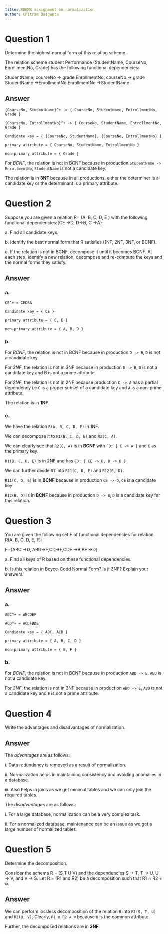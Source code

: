 ```yaml
---
title: RDBMS assignment on normalization
author: Chitram Dasgupta
---
```


# Question 1

Determine the highest normal form of this relation scheme.

The relation scheme student Performance (StudentName, CourseNo, EnrollmentNo, Grade)
has the following functional dependencies:

StudentName, courseNo → grade
EnrollmentNo, courseNo → grade
StudentName →EnrollmentNo
EnrollmentNo →StudentName

## Answer

`{CourseNo, StudentName}^+ -> { CourseNo, StudentName, EntrollmentNo, Grade }`

`{CourseNo, EntrollmentNo}^+ -> { CourseNo, StudentName, EntrollmentNo, Grade }`

`Candidate key = { {CourseNo, StudentName}, {CourseNo, EntrollmentNo} }`

`primary attribute = { CourseNo, StudentName, EntrollmentNo }`

`non-primary attribute = { Grade }`

For *BCNF*, the relation is not in BCNF because in production `StudentName -> EnrollmentNo`,
`StudentName` is not a candidate key.

The relation is in **3NF** because in all productions, either the determiner is a
candidate key or the determinant is a primary attribute.

# Question 2

Suppose you are given a relation R= (A, B, C, D, E ) with the following functional
dependencies:{CE →D, D→B, C →A}

a. Find all candidate keys.

b. Identify the best normal form that R satisfies (1NF, 2NF, 3NF, or BCNF).

c. If the relation is not in BCNF, decompose it until it becomes BCNF. At each step, identify a
new relation, decompose and re-compute the keys and the normal forms they satisfy.

## Answer

### a. 

`CE^+ = CEDBA`

`Candidate key = { CE }`

`primary attribute = { C, E }`

`non-primary attribute = { A, B, D }`

### b.

For *BCNF*, the relation is not in BCNF because in production `D -> B`, `D` is not a
candidate key.

For *3NF*, the relation is not in 3NF because in production `D -> B`, `D` is not a
candidate key and B is not a prime attribute.

For *2NF*, the relation is not in 2NF because production `C -> A` has a partial
dependency i.e `C` is a proper subset of a candidate key and `A` is a non-prime
attribute.

The relation is in **1NF**.

### c.

We have the relation `R(A, B, C, D, E)` in 1NF.

We can decompose it to `R1(B, C, D, E)` and `R2(C, A)`.

We can clearly see that `R2(C, A)` is in **BCNF** with `FD: { C -> A }`
and `C` as the primary key.

`R1(B, C, D, E)` is in 2NF and has `FD: { CE -> D, D -> B }`

We can further divide `R1` into `R11(C, D, E)` and `R12(B, D)`.

`R11(C, D, E)` is in **BCNF** because in production `CE -> D`, `CE` is a candidate key

`R12(B, D)` is in **BCNF** because in production `D -> B`, `D` is a candidate key for this
relation.

# Question 3

You are given the following set F of functional dependencies for relation R(A, B, C, D, E, F):

F={ABC →D, ABD→E,CD→F,CDF →B,BF →D}

a. Find all keys of R based on these functional dependencies.

b. Is this relation in Boyce-Codd Normal Form? Is it 3NF? Explain your answers.

## Answer

### a.

`ABC^+ = ABCDEF`

`ACD^+ = ACDFBDE`

`Candidate key = { ABC, ACD }`

`primary attribute = { A, B, C, D }`

`non-primary attribute = { E, F }`

### b.

For *BCNF*, the relation is not in BCNF because in production `ABD -> E`, `ABD` is not a
candidate key.

For *3NF*, the relation is not in 3NF because in production `ABD -> E`, `ABD` is not a
candidate key and `E` is not a prime attribute.

# Question 4

Write the advantages and disadvantages of normalization.

## Answer

The *advantages* are as follows:

i. Data redundancy is removed as a result of normalization.

ii. Normalization helps in maintaining consistency and avoiding anomalies
in a database.

iii. Also helps in joins as we get minimal tables and we can only join the
required tables.

The *disadvantages* are as follows:

i. For a large database, normalization can be a very complex task.

ii. For a normalized database, maintenance can be an issue as we get a large
number of normalized tables.

# Question 5

Determine the decomposition.

Consider the schema R = (S T U V) and the dependencies S → T, T → U, U → V, and V → S.
Let R = (R1 and R2) be a decomposition such that R1 ∩ R2 ≠ ∅.

## Answer

We can perform lossless decomposition of the relation `R` into `R1(S, T, U)` 
and `R2(U, V)`. Clearly, `R1 ∩ R2 ≠ ∅` because `U` is the common attribute.

Further, the decomposed relations are in **3NF**.
